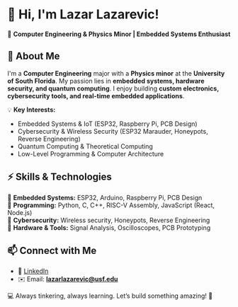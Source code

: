 # 👋 Hi, I'm Lazar Lazarevic!  

🚀 **Computer Engineering & Physics Minor | Embedded Systems Enthusiast**  

## 🔧 About Me  
I'm a **Computer Engineering** major with a **Physics minor** at the **University of South Florida**. My passion lies in **embedded systems, hardware security, and quantum computing**. I enjoy building **custom electronics, cybersecurity tools, and real-time embedded applications**.  

💡 **Key Interests:**  
- Embedded Systems & IoT (ESP32, Raspberry Pi, PCB Design)  
- Cybersecurity & Wireless Security (ESP32 Marauder, Honeypots, Reverse Engineering)  
- Quantum Computing & Theoretical Computing  
- Low-Level Programming & Computer Architecture  

## ⚡ Skills & Technologies  
🔹 **Embedded Systems:** ESP32, Arduino, Raspberry Pi, PCB Design  
🔹 **Programming:** Python, C, C++, RISC-V Assembly, JavaScript (React, Node.js)  
🔹 **Cybersecurity:** Wireless security, Honeypots, Reverse Engineering  
🔹 **Hardware & Tools:** Signal Analysis, Oscilloscopes, PCB Prototyping  

## 📫 Connect with Me  
- 🔗 [LinkedIn](https://www.linkedin.com/in/lazarevic-lazarevic-compeng/)  
- ✉️ Email: **lazarlazarevic@usf.edu**  

💻 Always tinkering, always learning. Let’s build something amazing! 🚀  
